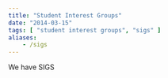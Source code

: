 ```yaml
---
title: "Student Interest Groups"
date: "2014-03-15"
tags: [ "student interest groups", "sigs" ]
aliases:
    - /sigs
---
```


We have SIGS

